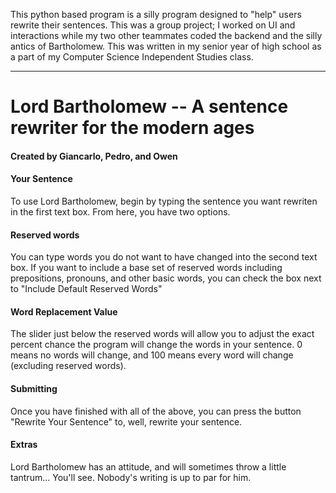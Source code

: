 This python based program is a silly program designed to "help" users rewrite their sentences. 
This was a group project; I worked on UI and interactions while my two other teammates coded the backend and the silly antics of Bartholomew.
This was written in my senior year of high school as a part of my Computer Science Independent Studies class.

---

# Lord Bartholomew -- A sentence rewriter for the modern ages
#### Created by Giancarlo, Pedro, and Owen


#### Your Sentence
To use Lord Bartholomew, begin by typing the sentence you want rewriten in the first text box.
From here, you have two options.

#### Reserved words
You can type words you do not want to have changed into the second text box.
If you want to include a base set of reserved words including prepositions, pronouns,
and other basic words, you can check the box next to "Include Default Reserved Words"


#### Word Replacement Value
The slider just below the reserved words will allow you to adjust the exact percent
chance the program will change the words in your sentence. 0 means no words will
change, and 100 means every word will change (excluding reserved words).


#### Submitting
Once you have finished with all of the above, you can press the button "Rewrite Your Sentence"
to, well, rewrite your sentence.


#### Extras
Lord Bartholomew has an attitude, and will sometimes throw a little tantrum...
You'll see. Nobody's writing is up to par for him.
